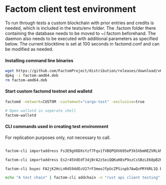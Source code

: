 # Factom client test environment

To run through tests a custom blockchain with prior entries and credits is needed, which is included in the tests/env folder. The .factom folder there containing the database needs to be moved to ~/.factom beforehand. 
The daemon also needs to be executed with additional parameters as specified below. The current blocktime is set at 100 seconds in factomd.conf and can be modified as needed.

#### Installing command line binaries
```bash
wget https://github.com/FactomProject/distribution/releases/download/v6.1.0/factom-amd64.deb 
dpkg -i factom-amd64.deb
rm factom-amd64.deb
```

#### Start custom factomd testnet and walletd
```bash
factomd -network=CUSTOM -customnet="cargo-test" -exclusive=true

# Open walletd in seperate shell
factom-walletd
```


#### CLI commands used in creating test environment
For replication purposes only, not necessary to call.
```bash

factom-cli importaddress Fs3E9gV6DXsYzf7Fqx1fVBQPQXV695eP3k5XbmHEZVRLkMdD9qCK

factom-cli importaddress Es2r45VdEdf34jBrA2zSeiQQKuH8sP9xzCsSBzLE68pB2KuhjTBn

factom-cli buyec FA2jK2HcLnRdS94dEcU27rF3meoJfpUcZPSinpb7AwQvPRY6RL1Q EC3EAsdwvihEN3DFhGJukpMS4aMPsZvxVvRSqyz5jeEqRVJMDDXx 10000

echo "A test chain" | factom-cli addchain -n "rust api client testing" EC3EAsdwvihEN3DFhGJukpMS4aMPsZvxVvRSqyz5jeEqRVJMDDXx

```